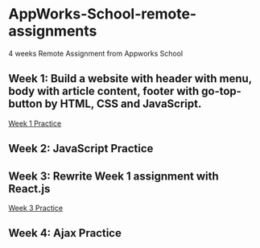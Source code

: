# AppWorks-School-remote-assignments
4 weeks Remote Assignment from Appworks School

## Week 1: Build a website with header with menu, body with article content, footer with go-top-button by HTML, CSS and JavaScript.
[Week 1 Practice](https://maureensayshi.github.io/AppWorks-School-remote-assignments/week-1/)

## Week 2: JavaScript Practice

## Week 3: Rewrite Week 1 assignment with React.js
[Week 3 Practice](https://maureensayshi.github.io/AppWorks-School-remote-assignments/week-3/Assignment_1/#)

## Week 4: Ajax Practice
